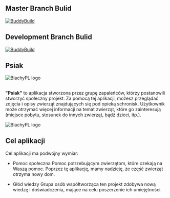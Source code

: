 ## Master Branch Bulid
[![BuddyBuild](https://dashboard.buddybuild.com/api/statusImage?appID=5a0d8c321c973d0001ccde5f&branch=master&build=latest)](https://dashboard.buddybuild.com/apps/5a0d8c321c973d0001ccde5f/build/latest?branch=master)


## Development Branch Bulid
[![BuddyBuild](https://dashboard.buddybuild.com/api/statusImage?appID=5a0d8c321c973d0001ccde5f&branch=develop&build=latest)](https://dashboard.buddybuild.com/apps/5a0d8c321c973d0001ccde5f/build/latest?branch=develop)

## Psiak
![BlachyPL logo](http://hd.wallpaperswide.com/thumbs/sad_boxer_dog-t2.jpg)
##
**"Psiak"** to aplikacja stworzona przez grupę zapaleńców, którzy postanowili stworzyć społeczny projekt. Za pomocą tej aplikacji, możesz przeglądać zdjęcia i opisy zwierząt znajdujących się pod opieką schronisk. Użytkownik może otrzymać więcej informacji na temat zwierząt, które go zainteresują (miejsce pobytu, stosunek do innych zwierząt, bądź dzieci, itp.).

![BlachyPL logo](https://i.imgur.com/XZeO0nP.png)

## Cel aplikacji

Cel aplikacji ma podwójny wymiar:

- Pomoc społeczna 
Pomoc potrzebującym zwierzętom, które czekają na Waszą pomoc. Poprzez tę aplikację, mamy nadzieję, że część zwierząt otrzyma nowy dom. 

- Głód wiedzy
Grupa osób współtworząca ten projekt zdobywa nową wiedzę i doświadczenia, mające na celu poszerzenie ich umiejętności.


